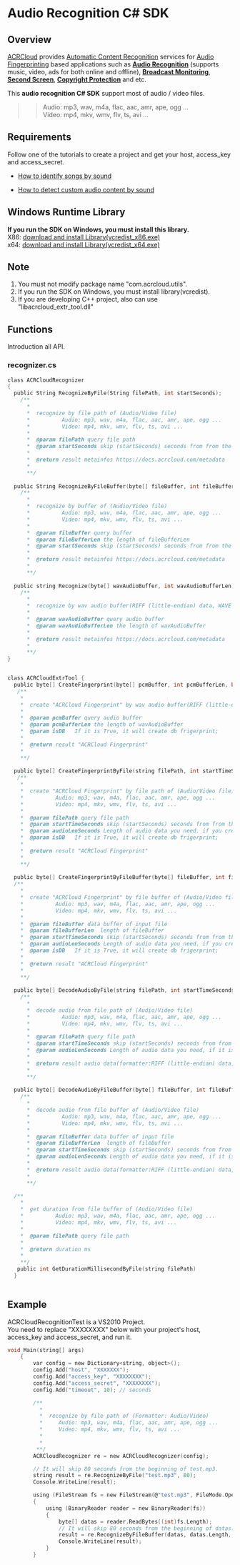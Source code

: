 # Audio Recognition C# SDK

## Overview
  [ACRCloud](https://www.acrcloud.com/) provides [Automatic Content Recognition](https://www.acrcloud.com/docs/introduction/automatic-content-recognition/) services for [Audio Fingerprinting](https://www.acrcloud.com/docs/introduction/audio-fingerprinting/) based applications such as **[Audio Recognition](https://www.acrcloud.com/music-recognition)** (supports music, video, ads for both online and offline), **[Broadcast Monitoring](https://www.acrcloud.com/broadcast-monitoring)**, **[Second Screen](https://www.acrcloud.com/second-screen-synchronization)**, **[Copyright Protection](https://www.acrcloud.com/copyright-protection-de-duplication)** and etc.<br>
  
  This **audio recognition C# SDK** support most of audio / video files. 

>>Audio: mp3, wav, m4a, flac, aac, amr, ape, ogg ...<br>
>>Video: mp4, mkv, wmv, flv, ts, avi ...

## Requirements
Follow one of the tutorials to create a project and get your host, access_key and access_secret.

 * [How to identify songs by sound](https://www.acrcloud.com/docs/tutorials/identify-music-by-sound/)
 
 * [How to detect custom audio content by sound](https://www.acrcloud.com/docs/tutorials/identify-audio-custom-content/)
 
## Windows Runtime Library 
**If you run the SDK on Windows, you must install this library.**<br>
X86: [download and install Library(vcredist_x86.exe)](https://www.microsoft.com/en-us/download/details.aspx?id=5555)<br>
x64: [download and install Library(vcredist_x64.exe)](https://www.microsoft.com/en-us/download/details.aspx?id=14632)

## Note
1. You must not modify package name "com.acrcloud.utils".<br>
2. If you run the SDK on Windows, you must install library(vcredist).
3. If you are developing C++ project, also can use "libacrcloud_extr_tool.dll"

## Functions
Introduction all API.
### recognizer.cs
```c
class ACRCloudRecognizer
{
  public String RecognizeByFile(String filePath, int startSeconds);
    /**
      *
      *  recognize by file path of (Audio/Video file)
      *          Audio: mp3, wav, m4a, flac, aac, amr, ape, ogg ...
      *          Video: mp4, mkv, wmv, flv, ts, avi ...
      *
      *  @param filePath query file path
      *  @param startSeconds skip (startSeconds) seconds from from the beginning of (filePath)
      *  
      *  @return result metainfos https://docs.acrcloud.com/metadata
      *
      **/
      
  public String RecognizeByFileBuffer(byte[] fileBuffer, int fileBufferLen, int startSeconds);
    /**
      *
      *  recognize by buffer of (Audio/Video file)
      *          Audio: mp3, wav, m4a, flac, aac, amr, ape, ogg ...
      *          Video: mp4, mkv, wmv, flv, ts, avi ...
      *
      *  @param fileBuffer query buffer
      *  @param fileBufferLen the length of fileBufferLen 
      *  @param startSeconds skip (startSeconds) seconds from from the beginning of fileBuffer
      *  
      *  @return result metainfos https://docs.acrcloud.com/metadata
      *
      **/
      
  public string Recognize(byte[] wavAudioBuffer, int wavAudioBufferLen);
    /**
      *
      *  recognize by wav audio buffer(RIFF (little-endian) data, WAVE audio, Microsoft PCM, 16 bit, mono 8000 Hz) 
      *
      *  @param wavAudioBuffer query audio buffer
      *  @param wavAudioBufferLen the length of wavAudioBuffer
      *  
      *  @return result metainfos https://docs.acrcloud.com/metadata
      *
      **/
}


class ACRCloudExtrTool {
  public byte[] CreateFingerprint(byte[] pcmBuffer, int pcmBufferLen, bool isDB);
   /**
    *
    *  create "ACRCloud Fingerprint" by wav audio buffer(RIFF (little-endian) data, WAVE audio, Microsoft PCM, 16 bit, mono 8000 Hz) 
    *
    *  @param pcmBuffer query audio buffer
    *  @param pcmBufferLen the length of wavAudioBuffer
    *  @param isDB   If it is True, it will create db frigerprint; 
    *  
    *  @return result "ACRCloud Fingerprint"
    *
    **/
    
  public byte[] CreateFingerprintByFile(string filePath, int startTimeSeconds, int audioLenSeconds, bool isDB);
   /**
    *
    *  create "ACRCloud Fingerprint" by file path of (Audio/Video file)
    *          Audio: mp3, wav, m4a, flac, aac, amr, ape, ogg ...
    *          Video: mp4, mkv, wmv, flv, ts, avi ...
    *
    *  @param filePath query file path
    *  @param startTimeSeconds skip (startSeconds) seconds from from the beginning of (filePath)
    *  @param audioLenSeconds Length of audio data you need. if you create recogize frigerprint, default is 12 seconds, if you create db frigerprint, it is not usefully; 
    *  @param isDB   If it is True, it will create db frigerprint; 
    *  
    *  @return result "ACRCloud Fingerprint"
    *
    **/
    
  public byte[] CreateFingerprintByFileBuffer(byte[] fileBuffer, int fileBufferLen, int startTimeSeconds, int audioLenSeconds, bool isDB)
  /**
    *
    *  create "ACRCloud Fingerprint" by file buffer of (Audio/Video file)
    *          Audio: mp3, wav, m4a, flac, aac, amr, ape, ogg ...
    *          Video: mp4, mkv, wmv, flv, ts, avi ...
    *
    *  @param fileBuffer data buffer of input file
    *  @param fileBufferLen  length of fileBuffer
    *  @param startTimeSeconds skip (startSeconds) seconds from from the beginning of (filePath)
    *  @param audioLenSeconds Length of audio data you need. if you create recogize frigerprint, default is 12 seconds, if you create db frigerprint, it is not usefully; 
    *  @param isDB   If it is True, it will create db frigerprint; 
    *  
    *  @return result "ACRCloud Fingerprint"
    *
    **/
    
  public byte[] DecodeAudioByFile(string filePath, int startTimeSeconds, int audioLenSeconds);
    /**
      *
      *  decode audio from file path of (Audio/Video file)
      *          Audio: mp3, wav, m4a, flac, aac, amr, ape, ogg ...
      *          Video: mp4, mkv, wmv, flv, ts, avi ...
      *
      *  @param filePath query file path
      *  @param startTimeSeconds skip (startSeconds) seconds from from the beginning of (filePath)
      *  @param audioLenSeconds Length of audio data you need, if it is 0, will decode all the audio;  
      *  
      *  @return result audio data(formatter:RIFF (little-endian) data, WAVE audio, Microsoft PCM, 16 bit, mono 8000 Hz)
      *
      **/
      
  public byte[] DecodeAudioByFileBuffer(byte[] fileBuffer, int fileBufferLen, int startTimeSeconds, int audioLenSeconds)
    /**
      *
      *  decode audio from file buffer of (Audio/Video file)
      *          Audio: mp3, wav, m4a, flac, aac, amr, ape, ogg ...
      *          Video: mp4, mkv, wmv, flv, ts, avi ...
      *
      *  @param fileBuffer data buffer of input file
      *  @param fileBufferLen  length of fileBuffer
      *  @param startTimeSeconds skip (startSeconds) seconds from from the beginning of (filePath)
      *  @param audioLenSeconds Length of audio data you need, if it is 0, will decode all the audio;  
      *  
      *  @return result audio data(formatter:RIFF (little-endian) data, WAVE audio, Microsoft PCM, 16 bit, mono 8000 Hz)
      *
      **/

  /**
    *
    *  get duration from file buffer of (Audio/Video file)
    *          Audio: mp3, wav, m4a, flac, aac, amr, ape, ogg ...
    *          Video: mp4, mkv, wmv, flv, ts, avi ...
    *
    *  @param filePath query file path 
    *  
    *  @return duration ms
    *
    **/
   public int GetDurationMillisecondByFile(string filePath)
  }
  
```

## Example
ACRCloudRecognitionTest is a VS2010 Project.<br>
You need to replace "XXXXXXXX" below with your project's host, access_key and access_secret, and run it.
```c
void Main(string[] args)
    {
        var config = new Dictionary<string, object>();
        config.Add("host", "XXXXXXX");
        config.Add("access_key", "XXXXXXXX");
        config.Add("access_secret", "XXXXXXXX");
        config.Add("timeout", 10); // seconds

        /**
          *   
          *  recognize by file path of (Formatter: Audio/Video)
          *     Audio: mp3, wav, m4a, flac, aac, amr, ape, ogg ...
          *     Video: mp4, mkv, wmv, flv, ts, avi ...
          *     
          * 
         **/
        ACRCloudRecognizer re = new ACRCloudRecognizer(config);

        // It will skip 80 seconds from the beginning of test.mp3.
        string result = re.RecognizeByFile("test.mp3", 80);
        Console.WriteLine(result);

        using (FileStream fs = new FileStream(@"test.mp3", FileMode.Open))
        {
            using (BinaryReader reader = new BinaryReader(fs))
            {
                byte[] datas = reader.ReadBytes((int)fs.Length);
                // It will skip 80 seconds from the beginning of datas.
                result = re.RecognizeByFileBuffer(datas, datas.Length, 80);               
                Console.WriteLine(result);
            }
        }
```
